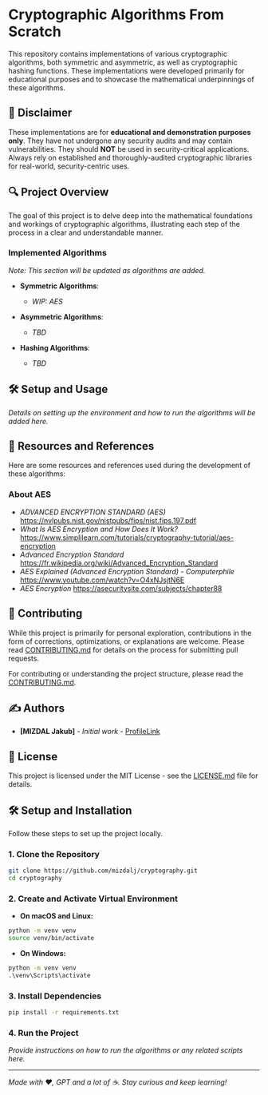 # Cryptographic Algorithms From Scratch

This repository contains implementations of various cryptographic algorithms, both symmetric and asymmetric, as well as
cryptographic hashing functions. These implementations were developed primarily for educational purposes and to showcase
the mathematical underpinnings of these algorithms.

## 🚫 Disclaimer

These implementations are for **educational and demonstration purposes only**. They have not undergone any security
audits and may contain vulnerabilities. They should **NOT** be used in security-critical applications. Always rely on
established and thoroughly-audited cryptographic libraries for real-world, security-centric uses.

## 🔍 Project Overview

The goal of this project is to delve deep into the mathematical foundations and workings of cryptographic algorithms,
illustrating each step of the process in a clear and understandable manner.

### Implemented Algorithms

*Note: This section will be updated as algorithms are added.*

- **Symmetric Algorithms**:
    - *WIP: AES*

- **Asymmetric Algorithms**:
    - *TBD*

- **Hashing Algorithms**:
    - *TBD*

## 🛠 Setup and Usage

*Details on setting up the environment and how to run the algorithms will be added here.*

## 📘 Resources and References

Here are some resources and references used during the development of these algorithms:

### About AES 
- *ADVANCED ENCRYPTION STANDARD (AES)*  https://nvlpubs.nist.gov/nistpubs/fips/nist.fips.197.pdf
- *What Is AES Encryption and How Does It Work?*  https://www.simplilearn.com/tutorials/cryptography-tutorial/aes-encryption
- *Advanced Encryption Standard*  https://fr.wikipedia.org/wiki/Advanced_Encryption_Standard
- *AES Explained (Advanced Encryption Standard) - Computerphile*  https://www.youtube.com/watch?v=O4xNJsjtN6E
- *AES Encryption*  https://asecuritysite.com/subjects/chapter88

## 🤝 Contributing

While this project is primarily for personal exploration, contributions in the form of corrections, optimizations, or
explanations are welcome. Please read [CONTRIBUTING.md](CONTRIBUTING.md) for details on the
process for submitting pull requests.

For contributing or understanding the project structure, please read the [CONTRIBUTING.md](CONTRIBUTING.md).

## ✍️ Authors

- **[MIZDAL Jakub]** - *Initial work* - [ProfileLink](https://github.com/mizdalj)

## 📜 License

This project is licensed under the MIT License - see the [LICENSE.md](LICENSE.md) file for details.

## 🛠 Setup and Installation

Follow these steps to set up the project locally.

### 1. Clone the Repository

```bash
git clone https://github.com/mizdalj/cryptography.git
cd cryptography
```

### 2. Create and Activate Virtual Environment

- **On macOS and Linux:**
```bash
python -m venv venv
source venv/bin/activate
```

- **On Windows:**
```cmd
python -m venv venv
.\venv\Scripts\activate
```

### 3. Install Dependencies

```bash
pip install -r requirements.txt
```

### 4. Run the Project

*Provide instructions on how to run the algorithms or any related scripts here.*

---

*Made with ❤️, GPT and a lot of ☕. Stay curious and keep learning!*
